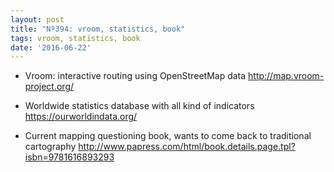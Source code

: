 ```yaml
---
layout: post
title: "Nº394: vroom, statistics, book"
tags: vroom, statistics, book
date: '2016-06-22'
---
```


* Vroom: interactive routing using OpenStreetMap data
  http://map.vroom-project.org/

* Worldwide statistics database with all kind of indicators
  https://ourworldindata.org/

* Current mapping questioning book, wants to come back to traditional cartography
  http://www.papress.com/html/book.details.page.tpl?isbn=9781616893293
